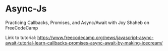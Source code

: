 # Async-Js
Practicing Callbacks, Promises, and Async/Await with Joy Shaheb on FreeCodeCamp

Link to tutorial: https://www.freecodecamp.org/news/javascript-async-await-tutorial-learn-callbacks-promises-async-await-by-making-icecream/ 
